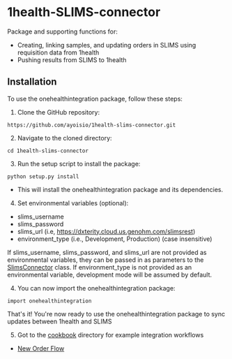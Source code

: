 # 1health-SLIMS-connector
Package and supporting functions for:
* Creating, linking samples, and updating orders in SLIMS using requisition data from 1health
* Pushing results from SLIMS to 1health


## Installation

To use the onehealthintegration package, follow these steps:

1. Clone the GitHub repository:

```
https://github.com/ayoisio/1health-slims-connector.git
```

2. Navigate to the cloned directory:

```
cd 1health-slims-connector
```

3. Run the setup script to install the package:

```
python setup.py install
```

* This will install the onehealthintegration package and its dependencies.

4. Set environmental variables (optional): 
* slims_username
* slims_password
* slims_url (i.e, https://dxterity.cloud.us.genohm.com/slimsrest)
* environment_type (i.e., Development, Production) (case insensitive)

If slims_username, slims_password, and slims_url are not provided as environmental variables, they can be passed in as parameters to the [SlimsConnector](src/onehealthintegration/slims.py#L15) class. If environment_type is not provided as an environmental variable, development mode will be assumed by default.

4. You can now import the onehealthintegration package:
```
import onehealthintegration
```

That's it! You're now ready to use the onehealthintegration package to sync updates between 1health and SLIMS

5. Got to the [cookbook](/cookbook) directory for example integration workflows

* [New Order Flow](/cookbook/new_order_flow.py)

